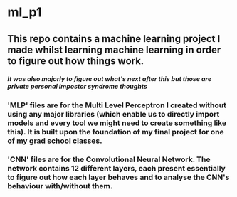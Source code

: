 # ml_p1

## This repo contains a machine learning project I made whilst learning machine learning in order to figure out how things work. 
##### It was also majorly to figure out what's next after this but those are private personal impostor syndrome thoughts

### 'MLP' files are for the Multi Level Perceptron I created without using any major libraries (which enable us to directly import models and every tool we might need to create something like this). It is built upon the foundation of my final project for one of my grad school classes.

### 'CNN' files are for the Convolutional Neural Network. The network contains 12 different layers, each present essentially to figure out how each layer behaves and to analyse the CNN's behaviour with/without them.
